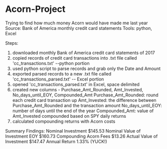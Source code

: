 # Acorn-Project
Trying to find how much money Acorn would have made me last year
Source: Bank of America monthly credit card statements
Tools: python, Excel

Steps:
1) downloaded monthly Bank of America credit card statements of 2017
2) copied records of credit card transactions into .txt file called 'cc_transactions.txt'
--python portion
3) used python script to parse records and grab only the Date and Amount
4) exported parsed records to a new .txt file called 'cc_transactions_parsed.txt'
-- Excel portion
5) opened 'cc_transactions_parsed.txt' in Excel, space delimited
6) created new columns - Purchase_Amt_Rounded, Amt_Invested, No_days_until_EOY, Compounded_Amt
    Purchase_Amt_Rounded: round each credit card transaction up
    Amt_Invested: the difference between Purchase_Amt_Rounded and the transaction amount
    No_days_until_EOY: number of days until the end of the year
    Compounded_Amt: value of Amt_Invested compounded based on SPY daily returns
7) calculated compounding returns with Acorn costs

Summary Findings:
Nominal Investment	              $145.53 
Nominal Value of Investment EOY	  $160.73 
Compounding Acorn Fees	          $13.26
Actual Value of Investment	      $147.47 
Annual Return	                    1.33%  (YUCK!)



